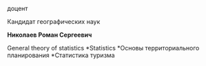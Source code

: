 доцент

Кандидат географических наук

**Николаев Роман Сергеевич**

General theory of statistics
	*Statistics
	*Основы территориального планирования
	*Статистика туризма